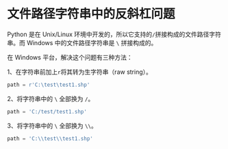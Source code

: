 # 文件路径字符串中的反斜杠问题

Python 是在 Unix/Linux 环境中开发的，所以它支持的`/`拼接构成的文件路径字符串。而 Windows 中的文件路径字符串是 `\` 拼接构成的。

在 Windows 平台，解决这个问题有三种方法：

1、在字符串前加上`r`将其转为生字符串（raw string）。
```python
path = r'C:\test\test1.shp'
```

2、将字符串中的 `\` 全部换为 `/`。

```python
path = 'C:/test/test1.shp'
```

3、将字符串中的 `\` 全部换为 `\\`。

```python
path = 'C:\\test\\test1.shp'
```
